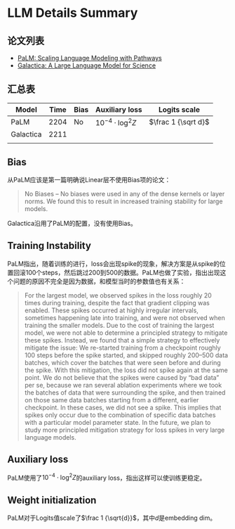 # LLM Details Summary

## 论文列表

- [PaLM: Scaling Language Modeling with Pathways](https://arxiv.org/pdf/2204.02311.pdf)
- [Galactica: A Large Language Model for Science](https://arxiv.org/pdf/2211.09085.pdf)



## 汇总表

| Model     | Time | Bias | Auxiliary loss            | Logits scale        |
| --------- | ---- | ---- | ------------------------- | ------------------- |
| PaLM      | 2204 | No   | $10^{-4} \cdot \log ^2 Z$ | $\frac 1 {\sqrt d}$ |
| Galactica | 2211 |      |                           |                     |
|           |      |      |                           |                     |



## Bias

从PaLM应该是第一篇明确说Linear层不使用Bias项的论文：

> No Biases – No biases were used in any of the dense kernels or layer norms. We found this to result in increased training stability for large models.

Galactica沿用了PaLM的配置，没有使用Bias。



## Training Instability

PaLM指出，随着训练的进行，loss会出现spike的现象，解决方案是从spike的位置回滚100个steps，然后跳过200到500的数据。PaLM也做了实验，指出出现这个问题的原因不完全是因为数据，和模型当时的参数值也有关系：

> For the largest model, we observed spikes in the loss roughly 20 times during training, despite the fact that gradient clipping was enabled. These spikes occurred at highly irregular intervals, sometimes happening late into training, and were not observed when training the smaller models. Due to the cost of training the largest model, we were not able to determine a principled strategy to mitigate these spikes. Instead, we found that a simple strategy to effectively mitigate the issue: We re-started training from a checkpoint roughly 100 steps before the spike started, and skipped roughly 200–500 data batches, which cover the batches that were seen before and during the spike. With this mitigation, the loss did not spike again at the same point. We do not believe that the spikes were caused by “bad data” per se, because we ran several ablation experiments where we took the batches of data that were surrounding the spike, and then trained on those same data batches starting from a different, earlier checkpoint. In these cases, we did not see a spike. This implies that spikes only occur due to the combination of specific data batches with a particular model parameter state. In the future, we plan to study more principled mitigation strategy for loss spikes in very large language models.



## Auxiliary loss

PaLM使用了$10^{-4} \cdot \log ^2 Z$的auxiliary loss，指出这样可以使训练更稳定。



## Weight initialization

PaLM对于Logits值scale了$\frac 1 {\sqrt{d}}$，其中$d$是embedding dim。

